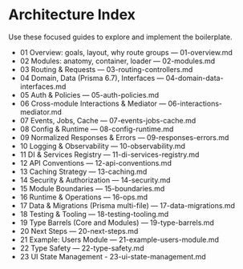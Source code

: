 # Architecture Index

Use these focused guides to explore and implement the boilerplate.

- 01 Overview: goals, layout, why route groups — 01-overview.md
- 02 Modules: anatomy, container, loader — 02-modules.md
- 03 Routing & Requests — 03-routing-controllers.md
- 04 Domain, Data (Prisma 6.7), Interfaces — 04-domain-data-interfaces.md
- 05 Auth & Policies — 05-auth-policies.md
- 06 Cross-module Interactions & Mediator — 06-interactions-mediator.md
- 07 Events, Jobs, Cache — 07-events-jobs-cache.md
- 08 Config & Runtime — 08-config-runtime.md
- 09 Normalized Responses & Errors — 09-responses-errors.md
- 10 Logging & Observability — 10-observability.md
- 11 DI & Services Registry — 11-di-services-registry.md
- 12 API Conventions — 12-api-conventions.md
- 13 Caching Strategy — 13-caching.md
- 14 Security & Authorization — 14-security.md
- 15 Module Boundaries — 15-boundaries.md
- 16 Runtime & Operations — 16-ops.md
- 17 Data & Migrations (Prisma multi-file) — 17-data-migrations.md
- 18 Testing & Tooling — 18-testing-tooling.md
- 19 Type Barrels (Core and Modules) — 19-type-barrels.md
- 20 Next Steps — 20-next-steps.md
- 21 Example: Users Module — 21-example-users-module.md
- 22 Type Safety — 22-type-safety.md
- 23 UI State Management - 23-ui-state-management.md
